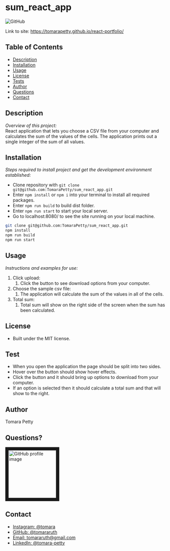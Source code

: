 # sum_react_app
![GitHub](https://img.shields.io/badge/license-MIT-green)

Link to site: https://tomarapetty.github.io/react-portfolio/

## Table of Contents
* [Description](#description)
* [Installation](#installation)
* [Usage](#usage)
* [License](#license)
* [Tests](#tests)
* [Author](#author)
* [Questions](#questions)
* [Contact](#contact)


## Description 
*Overview of this project:* <br>
React application that lets you choose a CSV file from your computer and calculates the sum of the values of the cells. The application prints out a single integer of the sum of all values. 

## Installation
*Steps required to install project and get the development environment established:*
* Clone repository with `git clone git@github.com:TomaraPetty/sum_react_app.git`
* Enter `npm install` or `npm i` into your terminal to install all required packages. 
* Enter `npm run build` to build dist folder.
* Enter `npm run start` to start your local server.
* Go to localhost:8080/ to see the site running on your local machine. 

```bash
git clone git@github.com:TomaraPetty/sum_react_app.git
npm install
npm run build
npm run start
```

## Usage
*Instructions and examples for use:*  
1. Click upload:
    1. Click the button to see download options from your computer.  
2. Choose the sample csv file:
    1. The application will calculate the sum of the values in all of the cells.
2. Total sum:
    1. Total sum will show on the right side of the screen when the sum has been calculated. 

## License 
* Built under the MIT license.

## Test
* When you open the application the page should be split into two sides.
* Hover over the button should show hover effects.
* Click the button and it should bring up options to download from your computer.
* If an option is selected then it should calculate a total sum and that will show to the right.

## Author
Tomara Petty 

## Questions?
<p float="left">
<img src="https://avatars0.githubusercontent.com/u/65513543?s=460&u=20bf726727263d5c2cb42b357ae261aff2a38e6e&v=4" alt="GitHub profile image" width="150" border="10">
</p>

## Contact 
<ul>
    <li><a href="https://www.instagram.com/tomara/">Instagram: @tomara</a></li>
    <li><a href="https://github.com/tomararuth">GitHub: @tomararuth</a></li>
    <li><a href="mailto:tomararuth@gmail.com">Email: tomararuth@gmail.com</a></li>
    <li><a href="https://www.linkedin.com/in/tomara-petty/">LinkedIn: @tomara-petty</a></li>
</ul>
